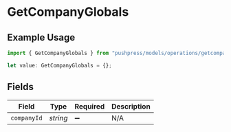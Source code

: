 # GetCompanyGlobals

## Example Usage

```typescript
import { GetCompanyGlobals } from "pushpress/models/operations/getcompany.js";

let value: GetCompanyGlobals = {};
```

## Fields

| Field              | Type               | Required           | Description        |
| ------------------ | ------------------ | ------------------ | ------------------ |
| `companyId`        | *string*           | :heavy_minus_sign: | N/A                |
